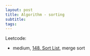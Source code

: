 ```yaml
---
layout: post
title: Algorithm - sorting
subtitle:
tags:
---
```


Leetcode:
* medium, [148. Sort List](https://leetcode.com/problems/sort-list/), merge sort

